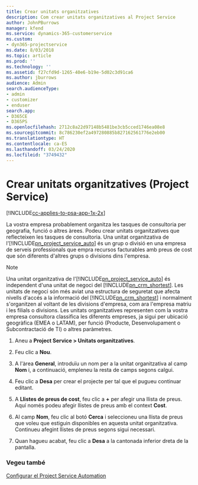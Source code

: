 ```yaml
---
title: Crear unitats organitzatives
description: Com crear unitats organitzatives al Project Service
author: JohnPBurrows
manager: kfend
ms.service: dynamics-365-customerservice
ms.custom:
- dyn365-projectservice
ms.date: 8/03/2018
ms.topic: article
ms.prod: ''
ms.technology: ''
ms.assetid: f27cfd9d-1265-40e6-b19e-5d02c3d91ca6
ms.author: jburrows
audience: Admin
search.audienceType:
- admin
- customizer
- enduser
search.app:
- D365CE
- D365PS
ms.openlocfilehash: 2712c8a22d97148b5481be3cb5cced1746ea08e8
ms.sourcegitcommit: 8c786230ef2a497280885b827162561776e2eb00
ms.translationtype: HT
ms.contentlocale: ca-ES
ms.lasthandoff: 03/24/2020
ms.locfileid: "3749432"
---
```

# <a name="create-organizational-units-project-service"></a>Crear unitats organitzatives (Project Service)

[!INCLUDE[cc-applies-to-psa-app-1x-2x](../includes/cc-applies-to-psa-app-1x-2x.md)]

La vostra empresa probablement organitza les tasques de consultoria per geografia, funció o altres àrees. Podeu crear unitats organitzatives que reflecteixen les tasques de consultoria. Una unitat organitzativa de l'[!INCLUDE[pn_project_service_auto](../includes/pn-project-service-auto.md)] és un grup o divisió en una empresa de serveis professionals que empra recursos facturables amb preus de cost que són diferents d'altres grups o divisions dins l'empresa.  
  
> [!NOTE]
>  Una unitat organitzativa de l'[!INCLUDE[pn_project_service_auto](../includes/pn-project-service-auto.md)] és independent d'una unitat de negoci del [!INCLUDE[pn_crm_shortest](../includes/pn-crm-shortest.md)]. Les unitats de negoci són més aviat una estructura de seguretat que afecta nivells d'accés a la informació del [!INCLUDE[pn_crm_shortest](../includes/pn-crm-shortest.md)] i normalment s'organitzen al voltant de les divisions d'empresa, com ara l'empresa matriu i les filials o divisions. Les unitats organitzatives representen com la vostra empresa consultora classifica les diferents empreses, ja sigui per ubicació geogràfica (EMEA o LATAM), per funció (Producte, Desenvolupament o Subcontractació de TI) o altres paràmetres.  
  
1.  Aneu a **Project Service > Unitats organitzatives**.  
  
2.  Feu clic a **Nou**.  
  
3.  A l'àrea **General**, introduïu un nom per a la unitat organitzativa al camp **Nom** i, a continuació, empleneu la resta de camps segons calgui.  
  
4.  Feu clic a **Desa** per crear el projecte per tal que el pugueu continuar editant.  
  
5.  A **Llistes de preus de cost**, feu clic a **+** per afegir una llista de preus. Aquí només podeu afegir llistes de preus amb el context **Cost**.  
  
6.  Al camp **Nom**, feu clic al botó **Cerca** i seleccioneu una llista de preus que voleu que estiguin disponibles en aquesta unitat organitzativa. Continueu afegint llistes de preus segons sigui necessari.  
  
7.  Quan hagueu acabat, feu clic a **Desa** a la cantonada inferior dreta de la pantalla.  
  
### <a name="see-also"></a>Vegeu també  
 [Configurar el Project Service Automation](../project-service/configure.md)
